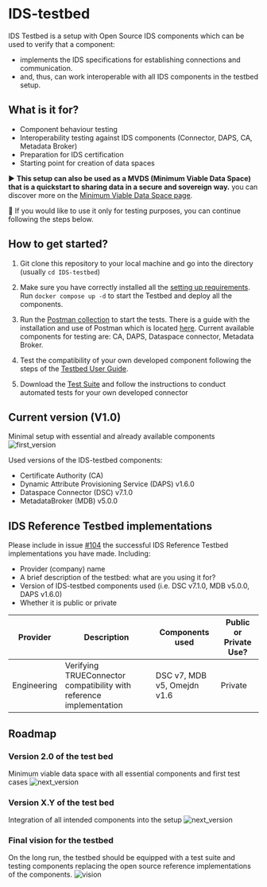 # IDS-testbed

IDS Testbed is a setup with Open Source IDS components which can be used to verify that a component:
- implements the IDS specifications for establishing connections and communication.
- and, thus, can work interoperable with all IDS components in the testbed setup.

## What is it for?

- Component behaviour testing
- Interoperability testing against IDS components (Connector, DAPS, CA, Metadata Broker)
- Preparation for IDS certification
- Starting point for creation of data spaces

:arrow_forward: **This setup can also be used as a MVDS (Minimum Viable Data Space) that is a quickstart to sharing data in a secure and sovereign way.** you can discover more on the [Minimum Viable Data Space page](/minimum-viable-data-space/MVDS.md).

:arrow_down_small: If you would like to use it only for testing purposes, you can continue following the steps below.

## How to get started?

1. Git clone this repository to your local machine and go into the directory (usually ```cd IDS-testbed```) 

2. Make sure you have correctly installed all the [setting up requirements](https://github.com/International-Data-Spaces-Association/IDS-testbed/blob/master/InstallationGuide.md#target-view-preconfigured-testbed). Run ```docker compose up -d``` to start the Testbed and deploy all the components.
   
3. Run the [Postman collection](https://github.com/International-Data-Spaces-Association/IDS-testbed/blob/master/TestbedPreconfiguration.postman_collection.json) to start the tests. There is a guide with the installation and use of Postman which is located [here](https://github.com/International-Data-Spaces-Association/IDS-testbed/blob/master/PreparingPreconfiguredSetup.md#guide-for-preparing-and-validating-the-preconfigured-setup). Current available components for testing are: CA, DAPS, Dataspace connector, Metadata Broker.

4. Test the compatibility of your own developed component following the steps of the [Testbed User Guide](./TestbedUserGuide.md).

5. Download the [Test Suite](https://gitlab.cc-asp.fraunhofer.de/ksa/ids-certification-testing) and follow the instructions to conduct automated tests for your own developed connector

## Current version (V1.0)

Minimal setup with essential and already available components
![first_version](./pictures/Testbed_1.0.png)

Used versions of the IDS-testbed components: 
- Certificate Authority (CA)
- Dynamic Attribute Provisioning Service (DAPS) v1.6.0
- Dataspace Connector (DSC) v7.1.0
- MetadataBroker (MDB) v5.0.0

## IDS Reference Testbed implementations

Please include in issue [#104](https://github.com/International-Data-Spaces-Association/IDS-testbed/issues/104) the successful IDS Reference Testbed implementations you have made. Including:
-	Provider (company) name
-	A brief description of the testbed: what are you using it for?
-	Version of IDS-testbed components used (i.e. DSC v7.1.0, MDB v5.0.0, DAPS v1.6.0)
-	Whether it is public or private

| Provider      | Description     |   Components used |  Public or Private Use? |
| ------------- | --------------- |   --------------- | ------------------------
|  Engineering | Verifying TRUEConnector compatibility with reference implementation | DSC v7, MDB v5, Omejdn v1.6 | Private |


## Roadmap
### Version 2.0 of the test bed

Minimum viable data space with all essential components and first test cases
![next_version](./pictures/Testbed_2.0.png)

### Version X.Y of the test bed

Integration of all intended components into the setup
![next_version](./pictures/Testbed_X.Y.png)

### Final vision for the testbed

On the long run, the testbed should be equipped with a test suite and testing components replacing the  open source reference implementations of the components.
![vision](./pictures/Testbed_vision.png)
